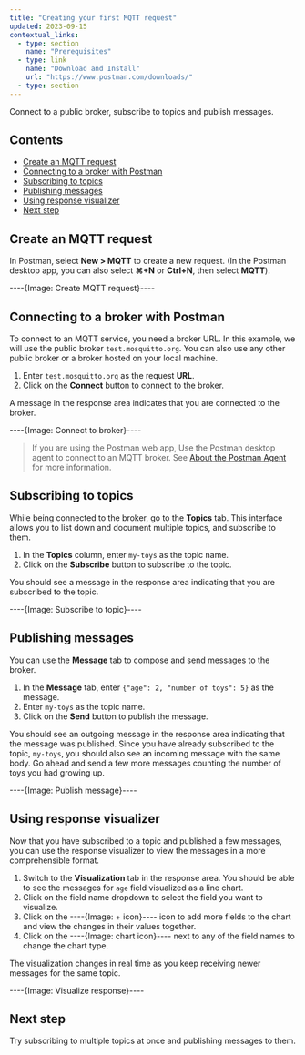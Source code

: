 ```yaml
---
title: "Creating your first MQTT request"
updated: 2023-09-15
contextual_links:
  - type: section
    name: "Prerequisites"
  - type: link
    name: "Download and Install"
    url: "https://www.postman.com/downloads/"
  - type: section
---
```


Connect to a public broker, subscribe to topics and publish messages.

## Contents

- [Create an MQTT request](#create-an-mqtt-request)
- [Connecting to a broker with Postman](#connecting-to-a-broker-with-postman)
- [Subscribing to topics](#subscribing-to-topics)
- [Publishing messages](#publishing-messages)
- [Using response visualizer](#using-response-visualizer)
- [Next step](#next-step)

## Create an MQTT request

In Postman, select **New > MQTT** to create a new request. (In the Postman desktop app, you can also select **⌘+N** or **Ctrl+N**, then select **MQTT**).

----{Image: Create MQTT request}----

## Connecting to a broker with Postman

To connect to an MQTT service, you need a broker URL. In this example, we will use the public broker `test.mosquitto.org`. You can also use any other public broker or a broker hosted on your local machine.

1. Enter `test.mosquitto.org` as the request **URL**.
2. Click on the **Connect** button to connect to the broker.

A message in the response area indicates that you are connected to the broker.

----{Image: Connect to broker}----

> If you are using the Postman web app, Use the Postman desktop agent to connect to an MQTT broker. See [About the Postman Agent](https://learning.postman.com/docs/getting-started/about-postman-agent/) for more information.

## Subscribing to topics

While being connected to the broker, go to the **Topics** tab. This interface allows you to list down and document multiple topics, and subscribe to them.

1. In the **Topics** column, enter `my-toys` as the topic name.
2. Click on the **Subscribe** button to subscribe to the topic.

You should see a message in the response area indicating that you are subscribed to the topic.

----{Image: Subscribe to topic}----

## Publishing messages

You can use the **Message** tab to compose and send messages to the broker.

1. In the **Message** tab, enter `{"age": 2, "number of toys": 5}` as the message.
2. Enter `my-toys` as the topic name.
3. Click on the **Send** button to publish the message.

You should see an outgoing message in the response area indicating that the message was published. Since you have already subscribed to the topic, `my-toys`, you should also see an incoming message with the same body. Go ahead and send a few more messages counting the number of toys you had growing up.

----{Image: Publish message}----

## Using response visualizer

Now that you have subscribed to a topic and published a few messages, you can use the response visualizer to view the messages in a more comprehensible format. 
1. Switch to the **Visualization** tab in the response area. You should be able to see the messages for `age` field visualized as a line chart.
2. Click on the field name dropdown to select the field you want to visualize.
3. Click on the ----{Image: + icon}---- icon to add more fields to the chart and view the changes in their values together.
4. Click on the ----{Image: chart icon}---- next to any of the field names to change the chart type.

The visualization changes in real time as you keep receiving newer messages for the same topic.

----{Image: Visualize response}----

## Next step

Try subscribing to multiple topics at once and publishing messages to them.
